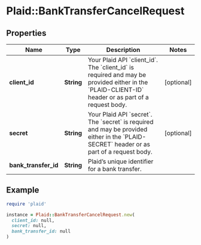 # Plaid::BankTransferCancelRequest

## Properties

| Name | Type | Description | Notes |
| ---- | ---- | ----------- | ----- |
| **client_id** | **String** | Your Plaid API &#x60;client_id&#x60;. The &#x60;client_id&#x60; is required and may be provided either in the &#x60;PLAID-CLIENT-ID&#x60; header or as part of a request body. | [optional] |
| **secret** | **String** | Your Plaid API &#x60;secret&#x60;. The &#x60;secret&#x60; is required and may be provided either in the &#x60;PLAID-SECRET&#x60; header or as part of a request body. | [optional] |
| **bank_transfer_id** | **String** | Plaid’s unique identifier for a bank transfer. |  |

## Example

```ruby
require 'plaid'

instance = Plaid::BankTransferCancelRequest.new(
  client_id: null,
  secret: null,
  bank_transfer_id: null
)
```

